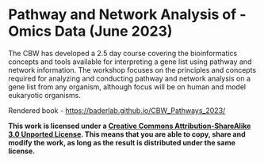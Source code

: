 
# Pathway and Network Analysis of -Omics Data (June 2023)

The CBW has developed a 2.5 day course covering the bioinformatics concepts and tools available for interpreting a gene list using pathway and network information. The workshop focuses on the principles and concepts required for analyzing and conducting pathway and network analysis on a gene list from any organism, although focus will be on human and model eukaryotic organisms.

Rendered book - https://baderlab.github.io/CBW_Pathways_2023/

**This work is licensed under a [Creative Commons Attribution-ShareAlike 3.0 Unported License](http://creativecommons.org/licenses/by-sa/3.0/deed.en_US). This means that you are able to copy, share and modify the work, as long as the result is distributed under the same license.**
